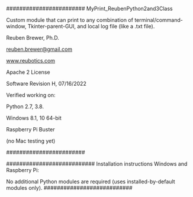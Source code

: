 ########################
MyPrint_ReubenPython2and3Class

Custom module that can print to any combination of terminal/command-window, Tkinter-parent-GUI, and local log file (like a .txt file).

Reuben Brewer, Ph.D.

reuben.brewer@gmail.com

www.reubotics.com

Apache 2 License

Software Revision H, 07/16/2022

Verified working on:

Python 2.7, 3.8.

Windows 8.1, 10 64-bit

Raspberry Pi Buster 

(no Mac testing yet)

########################  

########################### Installation instructions
Windows and Raspberry Pi:

No additional Python modules are required (uses installed-by-default modules only).
###########################
